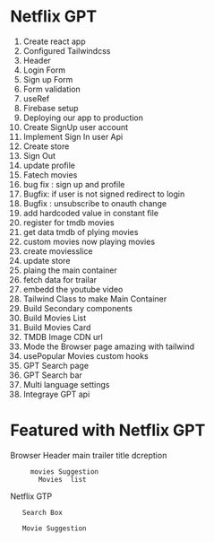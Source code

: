   # Netflix GPT



   1. Create react app 
   2. Configured Tailwindcss 
   3. Header 
   4. Login Form
   5. Sign up Form 
   6. Form validation 
   7. useRef 
   8. Firebase setup
   9. Deploying our app to production
   10. Create SignUp user account
   11. Implement Sign In user Api
   12. Create  store
   13. Sign Out 
   14. update profile 
   15. Fatech movies
   16. bug fix  : sign up and profile   
   17. Bugfix: if user is not signed redirect to login
   18. Bugfix : unsubscribe  to onauth change
   19. add hardcoded value in constant file 
   20. register for tmdb movies 
   21.  get data    tmdb of plying movies
   22. custom movies now playing movies
   23. create moviesslice
   24. update store 
   25. plaing the main container 
   26. fetch data for trailar 
   27. embedd the youtube video
   28. Tailwind Class to make Main Container
   29. Build Secondary components
   30. Build Movies List 
   31. Build Movies Card
   32. TMDB Image CDN url 
   33. Mode the Browser page amazing with tailwind
   34. usePopular Movies custom hooks
   35. GPT Search page 
   36. GPT Search  bar
   37. Multi language   settings
   38. Integraye GPT api







  # Featured with Netflix GPT

  Browser
    Header 
     main 
        trailer 
         title  dcreption 

         movies Suggestion 
           Movies  list 
   Netflix GTP

       Search Box 

       Movie Suggestion

